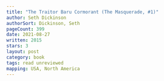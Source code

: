 ```yaml
---
title: "The Traitor Baru Cormorant (The Masquerade, #1)"
author: Seth Dickinson
authorSort: Dickinson, Seth
pageCount: 399
date: 2021-08-27
written: 2015
stars: 3
layout: post
category: book
tags: read unreviewed
mapping: USA, North America
---
```

